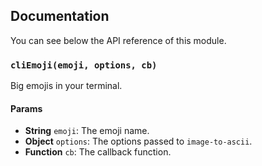## Documentation

You can see below the API reference of this module.

### `cliEmoji(emoji, options, cb)`
Big emojis in your terminal.

#### Params

- **String** `emoji`: The emoji name.
- **Object** `options`: The options passed to `image-to-ascii`.
- **Function** `cb`: The callback function.

